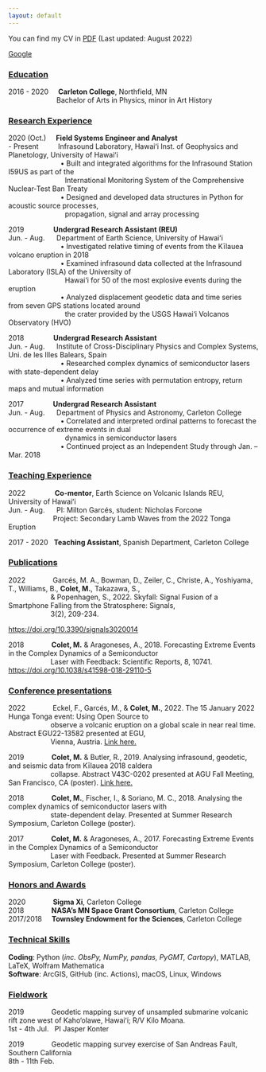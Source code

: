 ```yaml
---
layout: default
---
```


You can find my CV in [PDF](Meritxell_Colet_CV_PDF.pdf) (Last updated: August 2022)

<p>
<a href="https://google.com/">Google</a>
</p>


<h3>
<u>Education</u>
</h3>
<p>
2016 - 2020&nbsp;&nbsp;&nbsp;&nbsp;&nbsp;<strong>Carleton College</strong>, Northfield, MN <br>
<span style="margin-left:97px;"></span>Bachelor of Arts in Physics, minor in Art History
</p>

<h3>
<u>Research Experience</u>
</h3>
<p>
2020 (Oct.)&nbsp;&nbsp;&nbsp;&nbsp;&nbsp;<strong>Field Systems Engineer and Analyst</strong><br>
- Present&nbsp;&nbsp;&nbsp;&nbsp;&nbsp;&nbsp;&nbsp;&nbsp;&nbsp;
Infrasound Laboratory, Hawaiʻi Inst. of Geophysics and Planetology, University of Hawaiʻi<br>
<span style="margin-left:105px;"></span>&#x2022; Built and integrated algorithms for the Infrasound Station I59US as part of 
the <br>
<span style="margin-left:114px;"></span>International Monitoring System of the Comprehensive Nuclear-Test Ban Treaty <br>
<span style="margin-left:105px;"></span>&#x2022; Designed and developed data structures in Python for acoustic source processes, <br>
<span style="margin-left:114px;"></span>propagation, signal and array processing
</p>

<p>
2019&nbsp;&nbsp;&nbsp;&nbsp;&nbsp;&nbsp;&nbsp;&nbsp;&nbsp;&nbsp;&nbsp;&nbsp;&nbsp;&nbsp;&nbsp;<strong>Undergrad Research Assistant (REU)</strong><br>
Jun. - Aug.&nbsp;&nbsp;&nbsp;&nbsp;&nbsp;
Department of Earth Science, University of Hawaiʻi<br>
<span style="margin-left:105px;"></span>&#x2022; Investigated relative timing of events from the Kīlauea volcano eruption in 2018 <br>
<span style="margin-left:105px;"></span>&#x2022; Examined infrasound data collected at the Infrasound Laboratory (ISLA) of the University
of <br>
<span style="margin-left:114px;"></span>Hawai‘i for 50 of the most explosive events during the eruption <br>
<span style="margin-left:105px;"></span>&#x2022; Analyzed displacement geodetic data and time series from seven GPS stations located
around <br>
<span style="margin-left:114px;"></span>the crater provided by the USGS Hawai‘i Volcanos Observatory (HVO) <br>
</p>

<p>
2018&nbsp;&nbsp;&nbsp;&nbsp;&nbsp;&nbsp;&nbsp;&nbsp;&nbsp;&nbsp;&nbsp;&nbsp;&nbsp;&nbsp;&nbsp;<strong>Undergrad Research Assistant</strong><br>
Jun. - Aug.&nbsp;&nbsp;&nbsp;&nbsp;&nbsp;
Institute of Cross-Disciplinary Physics and Complex Systems, Uni. de les Illes Balears, Spain<br>
<span style="margin-left:105px;"></span>&#x2022; Researched complex dynamics of semiconductor lasers with state-dependent delay <br>
<span style="margin-left:105px;"></span>&#x2022; Analyzed time series with permutation entropy, return maps and mutual information <br>
</p>

<p>
2017&nbsp;&nbsp;&nbsp;&nbsp;&nbsp;&nbsp;&nbsp;&nbsp;&nbsp;&nbsp;&nbsp;&nbsp;&nbsp;&nbsp;&nbsp;<strong>Undergrad Research Assistant</strong><br>
Jun. - Aug.&nbsp;&nbsp;&nbsp;&nbsp;&nbsp;
Department of Physics and Astronomy, Carleton College<br>
<span style="margin-left:105px;"></span>&#x2022; Correlated and interpreted ordinal patterns to forecast the occurrence of extreme events in
dual <br>
<span style="margin-left:114px;"></span>dynamics in semiconductor lasers <br>
<span style="margin-left:105px;"></span>&#x2022; Continued project as an Independent Study through Jan. – Mar. 2018 <br>
</p>

<h3>
<u>Teaching Experience</u>
</h3>
<p>
2022&nbsp;&nbsp;&nbsp;&nbsp;&nbsp;&nbsp;&nbsp;&nbsp;&nbsp;&nbsp;&nbsp;&nbsp;&nbsp;&nbsp;&nbsp;<strong>Co-mentor</strong>, Earth Science on Volcanic Islands REU, University of Hawaiʻi<br>
Jun. - Aug.&nbsp;&nbsp;&nbsp;&nbsp;&nbsp;
PI: Milton Garcés, student: Nicholas Forcone<br>
<span style="margin-left:90px;"></span>Project: Secondary Lamb Waves from the 2022 Tonga Eruption
</p>

<p>
2017 - 2020&nbsp;&nbsp;&nbsp;<strong>Teaching Assistant</strong>, Spanish Department, Carleton College<br>
</p>

<h3>
<u>Publications</u>
</h3>
<p>
2022&nbsp;&nbsp;&nbsp;&nbsp;&nbsp;&nbsp;&nbsp;&nbsp;&nbsp;&nbsp;&nbsp;&nbsp;&nbsp;&nbsp;Garcés, M. A., Bowman, D., Zeiler, C., Christe, A., Yoshiyama, T., Williams, B., 
<strong>Colet, M.</strong>, Takazawa, S., <br>
<span style="margin-left:85px;"></span>& Popenhagen, S., 2022. Skyfall: Signal Fusion of a Smartphone Falling from the Stratosphere: Signals, <br>
<span style="margin-left:85px;"></span>3(2), 209-234. 

<a href=https://www.mdpi.com/2624-6120/3/2/14/htm>https://doi.org/10.3390/signals3020014</a>

</p>

<p>
2018&nbsp;&nbsp;&nbsp;&nbsp;&nbsp;&nbsp;&nbsp;&nbsp;&nbsp;&nbsp;&nbsp;&nbsp;&nbsp;&nbsp;<strong>Colet, M.</strong> & Aragoneses, A., 2018. Forecasting Extreme Events in the Complex Dynamics of
a Semiconductor <br> 
<span style="margin-left:85px;"></span>Laser with Feedback: Scientific Reports, 8, 10741.
<a href=https://www.nature.com/articles/s41598-018-29110-5>https://doi.org/10.1038/s41598-018-29110-5</a>
</p>

<h3>
<u>Conference presentations</u>
</h3>

<p>
2022&nbsp;&nbsp;&nbsp;&nbsp;&nbsp;&nbsp;&nbsp;&nbsp;&nbsp;&nbsp;&nbsp;&nbsp;&nbsp;&nbsp;Eckel, F., Garcés, M., & <strong>Colet, M.</strong>, 2022. The 15 January 2022 Hunga Tonga event: Using
Open Source to <br> 
<span style="margin-left:85px;"></span>observe a volcanic eruption on a global scale in near real time. Abstract EGU22-13582 presented at EGU, <br>
<span style="margin-left:85px;"></span>Vienna, Austria.
   <a href=https://meetingorganizer.copernicus.org/EGU22/EGU22-13582.html>Link here.</a>
</p>


<p>
2019&nbsp;&nbsp;&nbsp;&nbsp;&nbsp;&nbsp;&nbsp;&nbsp;&nbsp;&nbsp;&nbsp;&nbsp;&nbsp;&nbsp;<strong>Colet, M.</strong> & Butler, R., 2019. Analysing infrasound, geodetic, and seismic data from
Kīlauea 2018 caldera  <br>
<span style="margin-left:85px;"></span>collapse. Abstract V43C-0202 presented at AGU Fall Meeting, San Francisco, CA (poster).
<a href=https://ui.adsabs.harvard.edu/abs/2019AGUFM.V43C0202C/abstract>Link here.</a>
</p>

<p>
2018&nbsp;&nbsp;&nbsp;&nbsp;&nbsp;&nbsp;&nbsp;&nbsp;&nbsp;&nbsp;&nbsp;&nbsp;&nbsp; <strong>Colet, M.</strong>, Fischer, I., & Soriano, M. C., 2018. Analysing the complex dynamics of
semiconductor lasers with <br>
<span style="margin-left:85px;"></span>state-dependent delay. Presented at Summer Research Symposium, Carleton College (poster).
</p>

<p>
2017&nbsp;&nbsp;&nbsp;&nbsp;&nbsp;&nbsp;&nbsp;&nbsp;&nbsp;&nbsp;&nbsp;&nbsp;&nbsp; <strong>Colet, M.</strong> & Aragoneses, A., 2017. Forecasting Extreme Events in the Complex Dynamics
of a Semiconductor <br>
<span style="margin-left:85px;"></span>Laser with Feedback. Presented at Summer Research Symposium, Carleton College (poster).
</p>

<h3>
<u>Honors and Awards</u>
</h3>

<p>
2020&nbsp;&nbsp;&nbsp;&nbsp;&nbsp;&nbsp;&nbsp;&nbsp;&nbsp;&nbsp;&nbsp;&nbsp;&nbsp; <strong>Sigma Xi</strong>, Carleton College <br>
2018&nbsp;&nbsp;&nbsp;&nbsp;&nbsp;&nbsp;&nbsp;&nbsp;&nbsp;&nbsp;&nbsp;&nbsp;&nbsp; <strong>NASA’s MN Space Grant Consortium</strong>, Carleton College <br>
2017/2018&nbsp;&nbsp;&nbsp;&nbsp; <strong>Townsley Endowment for the Sciences</strong>, Carleton College <br>
</p>

<h3>
<u>Technical Skills</u>
</h3>
<p>
<strong>Coding</strong>: Python (<em>inc. ObsPy, NumPy, pandas, PyGMT, Cartopy</em>), MATLAB, LaTeX, Wolfram Mathematica <br>
<strong>Software</strong>: ArcGIS, GitHub (inc. Actions), macOS, Linux, Windows
</p>

<h3>
<u>Fieldwork</u>
</h3>
<p>
2019&nbsp;&nbsp;&nbsp;&nbsp;&nbsp;&nbsp;&nbsp;&nbsp;&nbsp;&nbsp;&nbsp;&nbsp;&nbsp;&nbsp;Geodetic mapping survey of unsampled submarine volcanic rift zone west of Kaho‘olawe, Hawaiʻi; R/V Kilo Moana. <br>
1st - 4th Jul.&nbsp;&nbsp;&nbsp;PI Jasper Konter
</p>
<p>
2019&nbsp;&nbsp;&nbsp;&nbsp;&nbsp;&nbsp;&nbsp;&nbsp;&nbsp;&nbsp;&nbsp;&nbsp;&nbsp;&nbsp;Geodetic mapping survey exercise of San Andreas Fault, Southern California <br>
8th - 11th Feb.
</p>



